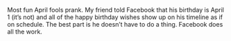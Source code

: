 Most fun April fools prank. My friend told Facebook that his birthday is April 1 (it’s not) and all of the happy birthday wishes show up on his timeline as if on schedule. The best part is he doesn’t have to do a thing. Facebook does all the work.
